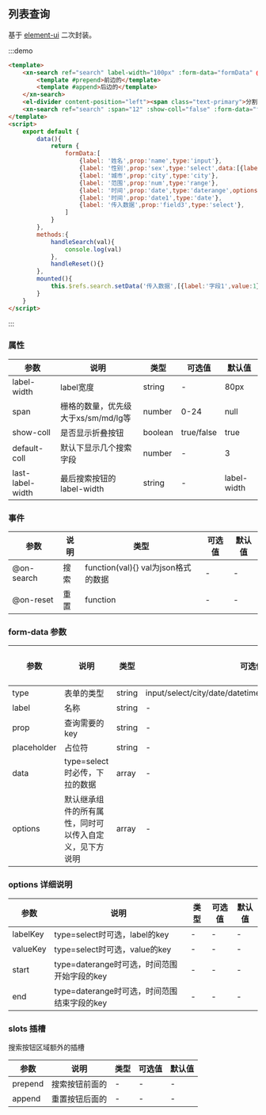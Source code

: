 ## 列表查询
基于 [element-ui](https://element.eleme.cn/#/zh-CN/component/input) 二次封装。

:::demo 
```html
<template>
    <xn-search ref="search" label-width="100px" :form-data="formData" @on-search="handleSearch" @on-reset="handleReset">
        <template #prepend>前边的</template>    
        <template #append>后边的</template>    
    </xn-search>
    <el-divider content-position="left"><span class="text-primary">分割线</span></el-divider>
    <xn-search ref="search" :span="12" :show-coll="false" :form-data="formData" @on-search="onSearch"></xn-search>
</template>
<script>
    export default {
        data(){
            return {
                formData:[
                    {label: '姓名',prop:'name',type:'input'},
                    {label: '性别',prop:'sex',type:'select',data:[{label:'男',value:1},{label:'女',value:2}]},
                    {label: '城市',prop:'city',type:'city'},
                    {label: '范围',prop:'num',type:'range'},
                    {label: '时间',prop:'date',type:'daterange',options:{start:'stime',end:'etime'}},
                    {label: '时间',prop:'date1',type:'date'},
                    {label: '传入数据',prop:'field3',type:'select'},
                ]
            }
        },
        methods:{
            handleSearch(val){
                console.log(val)
            },
            handleReset(){}
        },
        mounted(){
            this.$refs.search.setData('传入数据',[{label:'字段1',value:1}])
        }
    }
</script>
```
:::

### 属性

| 参数             | 说明                                | 类型    | 可选值     | 默认值      |
| ---------------- | ----------------------------------- | ------- | ---------- | ----------- |
| label-width      | label宽度                           | string  | -          | 80px        |
| span             | 栅格的数量，优先级大于xs/sm/md/lg等 | number  | 0-24       | null        |
| show-coll        | 是否显示折叠按钮                    | boolean | true/false | true        |
| default-coll     | 默认下显示几个搜索字段              | number  | -          | 3           |
| last-label-width | 最后搜索按钮的label-width           | string  | -          | label-width |

### 事件
| 参数       | 说明 | 类型                                | 可选值 | 默认值 |
| ---------- | ---- | ----------------------------------- | ------ | ------ |
| @on-search | 搜索 | function(val){} val为json格式的数据 | -      | -      |
| @on-reset  | 重置 | function                            | -      | -      |


### form-data 参数
| 参数        | 说明                                                   | 类型   | 可选值                                                  | 默认值 |
| ----------- | ------------------------------------------------------ | ------ | ------------------------------------------------------- | ------ |
| type        | 表单的类型                                             | string | input/select/city/date/datetime/daterange/datetimerange | -      |
| label       | 名称                                                   | string | -                                                       | -      |
| prop        | 查询需要的key                                          | string | -                                                       | -      |
| placeholder | 占位符                                                 | string | -                                                       | -      |
| data        | type=select时必传，下拉的数据                          | array  | -                                                       | -      |
| options     | 默认继承组件的所有属性，同时可以传入自定义，见下方说明 | array  | -                                                       | -      |


### options 详细说明
| 参数     | 说明                                        | 类型 | 可选值 | 默认值 |
| -------- | ------------------------------------------- | ---- | ------ | ------ |
| labelKey | type=select时可选，label的key               | -    | -      | -      |
| valueKey | type=select时可选，value的key               | -    | -      | -      |
| start    | type=daterange时可选，时间范围开始字段的key | -    | -      | -      |
| end      | type=daterange时可选，时间范围结束字段的key | -    | -      | -      |


### slots 插槽
搜索按钮区域额外的插槽

| 参数    | 说明           | 类型 | 可选值 | 默认值 |
| ------- | -------------- | ---- | ------ | ------ |
| prepend | 搜索按钮前面的 | -    | -      | -      |
| append  | 重置按钮后面的 | -    | -      | -      |